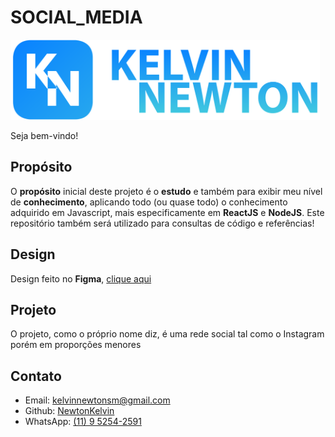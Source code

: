 # SOCIAL_MEDIA

<img src="https://raw.githubusercontent.com/NewtonKelvin/social_media/871b6237a73878acd0d40edeed597a6b1d60db0b/front_end/public/images/logotipo_name_blue.svg" height="128"/>

Seja bem-vindo!

## Propósito

O **propósito** inicial deste projeto é o **estudo** e também para exibir meu nível de **conhecimento**, aplicando todo (ou quase todo) o conhecimento adquirido em Javascript, mais especificamente em **ReactJS** e **NodeJS**. Este repositório também será utilizado para consultas de código e referências!

## Design

Design feito no **Figma**, [clique aqui](https://www.figma.com/file/PUyL91flhlffrMmGY9Dsvs/INSTAGRAM-PROJECT?node-id=31%3A2&t=k0Rm4qQvAvC8cbRj-0)

## Projeto

O projeto, como o próprio nome diz, é uma rede social tal como o Instagram porém em proporções menores

## Contato

- Email: kelvinnewtonsm@gmail.com
- Github: [NewtonKelvin](https://github.com/NewtonKelvin)
- WhatsApp: [(11) 9 5254-2591](https://wa.me/5511952542591)
